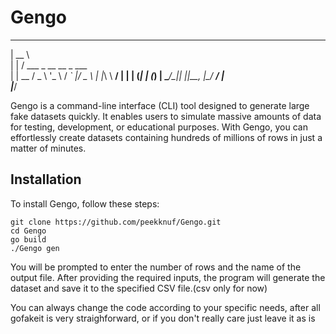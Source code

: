 # Gengo

 _____                        
|  __ \                       
| |  \/ ___ _ __   __ _  ___  
| | __ / _ \ '_ \ / _` |/ _ \ 
| |_\ \  __/ | | | (_| | (_) |
 \____/\___|_| |_|\__, |\___/ 
                   __/ |      
                  |___/       


Gengo is a command-line interface (CLI) tool designed to generate large fake datasets quickly. 
It enables users to simulate massive amounts of data for testing, development, or educational purposes. 
With Gengo, you can effortlessly create datasets containing hundreds of millions of rows in just a matter of minutes.

## Installation

To install Gengo, follow these steps:

```
git clone https://github.com/peekknuf/Gengo.git
cd Gengo
go build
./Gengo gen
```

You will be prompted to enter the number of rows and the name of the output file. After providing the required inputs, the program will generate the dataset and save it to the specified CSV file.(csv only for now)

You can always change the code according to your specific needs, after all gofakeit is very straighforward, or if you don't really care just leave it as is
